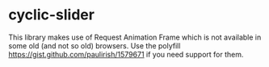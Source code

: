 # cyclic-slider

This library makes use of Request Animation Frame which is not available in some old (and not so old) browsers. 
Use the polyfill https://gist.github.com/paulirish/1579671 if you need support for them.
